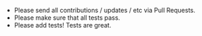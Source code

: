 * Please send all contributions / updates / etc via Pull Requests.
* Please make sure that all tests pass.
* Please add tests!  Tests are great.

